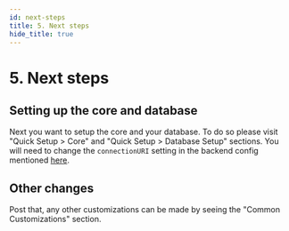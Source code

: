 ```yaml
---
id: next-steps
title: 5. Next steps
hide_title: true
---
```


<!-- COPY DOCS -->
<!-- ./thirdpartyemailpassword/docs/serverless/with-netlify/next-steps.md -->

# 5. Next steps

## Setting up the core and database
Next you want to setup the core and your database. To do so please visit "Quick Setup > Core" and "Quick Setup > Database Setup" sections. You will need to change the `connectionURI` setting in the backend config mentioned [here](./backend-config#3-create-a-backend-config-function).


## Other changes
Post that, any other customizations can be made by seeing the "Common Customizations" section.
